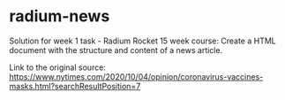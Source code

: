 # radium-news
Solution for week 1 task - Radium Rocket 15 week course: Create a HTML document with the structure and content of a news article.

Link to the original source: https://www.nytimes.com/2020/10/04/opinion/coronavirus-vaccines-masks.html?searchResultPosition=7
